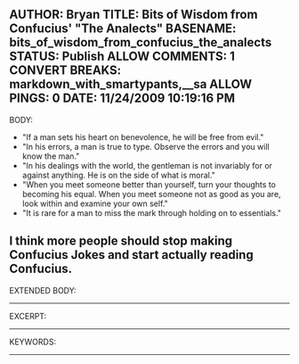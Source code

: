AUTHOR: Bryan
TITLE: Bits of Wisdom from Confucius' "The Analects"
BASENAME: bits_of_wisdom_from_confucius_the_analects
STATUS: Publish
ALLOW COMMENTS: 1
CONVERT BREAKS: markdown_with_smartypants,__sa
ALLOW PINGS: 0
DATE: 11/24/2009 10:19:16 PM
-----
BODY:
* "If a man sets his heart on benevolence, he will be free from evil."
* "In his errors, a man is true to type. Observe the errors and you will know the man."
* "In his dealings with the world, the gentleman is not invariably for or against anything. He is on the side of what is moral."
* "When you meet someone better than yourself, turn your thoughts to becoming his equal. When you meet someone not as good as you are, look within and examine your own self."
* "It is rare for a man to miss the mark through holding on to essentials."

I think more people should stop making Confucius Jokes and start actually reading Confucius.
-----
EXTENDED BODY:

-----
EXCERPT:

-----
KEYWORDS:

-----


